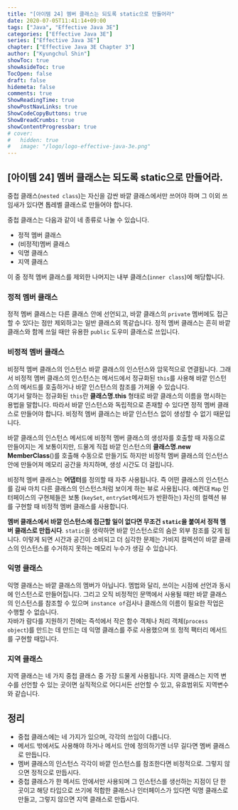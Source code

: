 ```yaml
---
title: "[아이템 24] 멤버 클래스는 되도록 static으로 만들어라"
date: 2020-07-05T11:41:14+09:00
tags: ["Java", "Effective Java 3E"]
categories: ["Effective Java 3E"]
series: ["Effective Java 3E"]
chapter: ["Effective Java 3E Chapter 3"]
author: ["Kyungchul Shin"]
showToc: true
showAsideToc: true
TocOpen: false
draft: false
hidemeta: false
comments: true
ShowReadingTime: true
showPostNavLinks: true
ShowCodeCopyButtons: true
ShowBreadCrumbs: true
showContentProgressbar: true
# cover:
#   hidden: true
#   image: "/logo/logo-effective-java-3e.png"
---
```

## [아이템 24] 멤버 클래스는 되도록 static으로 만들어라.

중첩 클래스(`nested class`)는 자신을 감싼 바깥 클래스에서만 쓰어야 하며 그 이외 쓰임새가 있다면 톱레벨 클래스로 만들어야 합니다.
   
중첩 클래스는 다음과 같이 네 종류로 나눌 수 있습니다.
- 정적 멤버 클래스
- (비정적)멤버 클래스
- 익명 클래스
- 지역 클래스

이 중 정적 멤버 클래스를 제외한 나머지는 내부 클래스(`inner class`)에 해당합니다.
### 정적 멤버 클래스
정적 멤버 클래스는 다른 클래스 안에 선언되고, 바깥 클래스의 `private` 멤버에도 접근할 수 있다는 점만 제외하고는 일반 클래스외 똑같습니다. 정적 멤버 클래스는 흔히 바깥 클래스와 함께 쓰일 때만 유용한 `public` 도우미 클래스로 쓰입니다.
### 비정적 멤버 클래스
비정적 멤버 클래스의 인스턴스 바깥 클래스의 인스턴스와 암묵적으로 연결됩니다. 그래서 비정적 멤버 클래스의 인스턴스는 메서드에서 정규화된 `this`를 사용해 바깥 인스턴스의 메서드를 호출하거나 바깥 인스턴스의 참조를 가져올 수 있습니다.   
여기서 말하는 정규화된 `this`란 **클래스명.this** 형태로 바깥 클래스의 이름을 명시하는 용법을 말합니다. 따라서 바깥 인스턴스와 독립적으로 존재할 수 있다면 정적 멤버 클래스로 만들어야 합니다. 비정적 멤버 클래스는 바깥 인스턴스 없이 생성할 수 없기 때문입니다.
   
바깥 클래스의 인스턴스 메서드에 비정적 멤버 클래스의 생성자를 호출할 때 자동으로 만들어지는 게 보통이지만, 드물게 직접 바깥 인스턴스의 **클래스명.new MemberClass**()를 호출해 수동으로 만들기도 하지만 비정적 멤버 클래스의 인스턴스 안에 만들어져 메모리 공간을 차지하며, 생성 시간도 더 걸립니다.
   
비정적 멤버 클래스는 **어댑터**를 정의할 때 자주 사용됩니다. 즉 어떤 클래스의 인스턴스를 감싸 마치 다른 클래스의 인스턴스처럼 보이게 하는 뷰로 사용됩니다. 예컨대 `Map` 인터페이스의 구현체들은 보통 (`keySet`, `entrySet`메서드가 반환하는) 자신의 컬렉션 뷰를 구현할 때 비정적 멤버 클래스를 사용합니다.
   
 **멤버 클래스에서 바깥 인스턴스에 접근할 일이 없다면 무조건 `static`을 붙여서 정적 멤버 클래스로 만듭시다**. `static`을 생략하면 바깥 인스턴스로의 숨은 외부 참조를 갖게 됩니다. 이렇게 되면 시간과 공긴이 소비되고 더 심각한 문제는 가비지 컬렉션이 바깥 클래스의 인스턴스를 수거하지 못하는 메모리 누수가 생길 수 있습니다.

 ### 익명 클래스
 익명 클래스는 바깥 클래스의 멤버가 아닙니다. 멤법와 달리, 쓰이는 시점에 선언과 동시에 인스턴스로 만들어집니다. 그리고 오직 비정적인 문맥에서 사용될 때만 바깥 클래스의 인스턴스를 참조할 수 있으며 `instance of`검사나 클래스의 이름이 필요한 작업은 수행할 수 없습니다.   
 자바가 람다를 지원하기 전에는 즉석에서 작은 함수 객체나 처리 객체(`process object`)를 만드는 데 만드는 데 익명 클래스를 주로 사용했으며 또 정적 팩터리 메서드를 구현할 때입니다.
 ### 지역 클래스
 지역 클래스는 네 가지 중첩 클래스 중 가장 드물게 사용됩니다. 지역 클래스는 지역 변수를 선언할 수 있는 곳이면 실직적으로 어디서든 선언할 수 있고, 유효범위도 지역변수와 같습니다.

 ## 정리
 - 중첩 클래스에는 네 가지가 있으며, 각각의 쓰임이 다릅니다.
 - 메서드 밖에서도 사용해야 하거나 메서드 안에 정의하기엔 너무 길다면 멤버 클래스로 만듭니다.
 - 멤버 클래스의 인스턴스 각각이 바깥 인스턴스를 참조한다면 비정적으로. 그렇지 않으면 정적으로 만듭시다.
 - 중첩 클래스가 한 메서드 안에서만 사용되며 그 인스턴스를 생선하는 지점이 단 한 곳이고 해당 타입으로 쓰기에 적합한 클래스나 인터페이스가 있다면 익명 클래스로 만들고, 그렇지 않으면 지역 클래스로 만듭시다.
